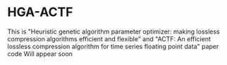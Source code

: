 # HGA-ACTF
This is "Heuristic genetic algorithm parameter optimizer: making lossless compression algorithms efficient and flexible" and "ACTF: An efficient lossless compression algorithm for time series floating point data" paper code Will appear soon
